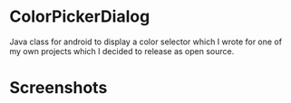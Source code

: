 # ColorPickerDialog
Java class for android to display a color selector which I wrote for one of my own projects which I decided to release as open source.

# Screenshots

